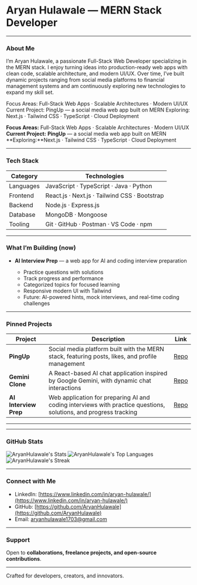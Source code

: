 # Aryan Hulawale — MERN Stack Developer

---

### About Me
I’m Aryan Hulawale, a passionate Full-Stack Web Developer specializing in the MERN stack. I enjoy turning ideas into production-ready web apps with clean code, scalable architecture, and modern UI/UX. Over time, I’ve built dynamic projects ranging from social media platforms to financial management systems and am continuously exploring new technologies to expand my skill set.

Focus Areas: Full-Stack Web Apps · Scalable Architectures · Modern UI/UX
Current Project: PingUp — a social media web app built on MERN
Exploring: Next.js · Tailwind CSS · TypeScript · Cloud Deployment

**Focus Areas:** Full-Stack Web Apps · Scalable Architectures · Modern UI/UX
**Current Project:** **PingUp** — a social media web app built on MERN
**Exploring:**Next.js · Tailwind CSS · TypeScript · Cloud Deployment

---

### Tech Stack

| Category   | Technologies                                                   |
| ---------- | -------------------------------------------------------------- |
| Languages  | JavaScript · TypeScript · Java · Python                        |
| Frontend   | React.js · Next.js · Tailwind CSS · Bootstrap                  |
| Backend    | Node.js · Express.js                                           |
| Database   | MongoDB · Mongoose                                             |
| Tooling    | Git · GitHub · Postman · VS Code · npm                         |

---

### What I’m Building (now)

* **AI Interview Prep** — a web app for AI and coding interview preparation

    * Practice questions with solutions
    * Track progress and performance
    * Categorized topics for focused learning
    * Responsive modern UI with Tailwind
    * Future: AI-powered hints, mock interviews, and real-time coding challenges

---

### Pinned Projects

| Project                   | Description                                                                                                     | Link       |
| ------------------------- | --------------------------------------------------------------------------------------------------------------- | ---------- |
| **PingUp**                | Social media platform built with the MERN stack, featuring posts, likes, and profile management                | [Repo](https://github.com/AryanHulawale/PingUp-SocialMedia) |
| **Gemini Clone**          | A React-based AI chat application inspired by Google Gemini, with dynamic chat interactions                     | [Repo](https://github.com/AryanHulawale/Gemini-Clone) |
| **AI Interview Prep**     | Web application for preparing AI and coding interviews with practice questions, solutions, and progress tracking | [Repo](https://github.com/AryanHulawale/AI-Interview-Preparation) |


---
---

### GitHub Stats

![AryanHulawale's Stats](https://github-readme-stats.vercel.app/api?username=AryanHulawale&theme=gruvbox&show_icons=true&hide_border=false&count_private=true)
![AryanHulawale's Top Languages](https://github-readme-stats.vercel.app/api/top-langs/?username=AryanHulawale&theme=gruvbox&show_icons=true&hide_border=false&layout=compact)
![AryanHulawale's Streak](https://github-readme-streak-stats.herokuapp.com/?user=AryanHulawale&theme=gruvbox&hide_border=false)


---

### Connect with Me

* LinkedIn: [https://www.linkedin.com/in/aryan-hulawale/](https://www.linkedin.com/in/aryan-hulawale/)  
* GitHub: [https://github.com/AryanHulawale](https://github.com/AryanHulawale)  
* Email: [aryanhulawale1703@gmail.com](mailto:aryanhulawale1703@gmail.com)  

---

### Support  

Open to **collaborations, freelance projects, and open-source contributions**.  

---

Crafted for developers, creators, and innovators.  
